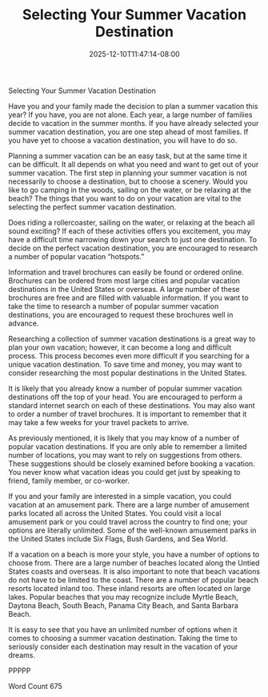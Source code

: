﻿---
title: "Selecting Your Summer Vacation Destination"
date: 2025-12-10T11:47:14-08:00
description: "Summer Vacations Tips for Web Success"
featured_image: "/images/Summer Vacations.jpg"
tags: ["Summer Vacations"]
---

Selecting Your Summer Vacation Destination

Have you and your family made the decision to plan a summer vacation this year?  If you have, you are not alone.  Each year, a large number of families decide to vacation in the summer months.  If you have already selected your summer vacation destination, you are one step ahead of most families.  If you have yet to choose a vacation destination, you will have to do so.  

Planning a summer vacation can be an easy task, but at the same time it can be difficult.  It all depends on what you need and want to get out of your summer vacation.  The first step in planning your summer vacation is not necessarily to choose a destination, but to choose a scenery.  Would you like to go camping in the woods, sailing on the water, or be relaxing at the beach? The things that you want to do on your vacation are vital to the selecting the perfect summer vacation destination.  

Does riding a rollercoaster, sailing on the water, or relaxing at the beach all sound exciting?  If each of these activities offers you excitement, you may have a difficult time narrowing down your search to just one destination.  To decide on the perfect vacation destination, you are encouraged to research a number of popular vacation “hotspots.”  

Information and travel brochures can easily be found or ordered online.  Brochures can be ordered from most large cities and popular vacation destinations in the United States or overseas.  A large number of these brochures are free and are filled with valuable information.  If you want to take the time to research a number of popular summer vacation destinations, you are encouraged to request these brochures well in advance.

Researching a collection of summer vacation destinations is a great way to plan your own vacation; however, it can become a long and difficult process. This process becomes even more difficult if you searching for a unique vacation destination.  To save time and money, you may want to consider researching the most popular destinations in the United States.
 
It is likely that you already know a number of popular summer vacation destinations off the top of your head.  You are encouraged to perform a standard internet search on each of these destinations.  You may also want to order a number of travel brochures.  It is important to remember that it may take a few weeks for your travel packets to arrive.  

As previously mentioned, it is likely that you may know of a number of popular vacation destinations.  If you are only able to remember a limited number of locations, you may want to rely on suggestions from others.  These suggestions should be closely examined before booking a vacation.  You never know what vacation ideas you could get just by speaking to friend, family member, or co-worker.

If you and your family are interested in a simple vacation, you could vacation at an amusement park. There are a large number of amusement parks located all across the United States.  You could visit a local amusement park or you could travel across the country to find one; your options are literally unlimited.  Some of the well-known amusement parks in the United States include Six Flags, Bush Gardens, and Sea World.

If a vacation on a beach is more your style, you have a number of options to choose from.  There are a large number of beaches located along the Untied States coasts and overseas.  It is also important to note that beach vacations do not have to be limited to the coast.  There are a number of popular beach resorts located inland too.  These inland resorts are often located on large lakes.  Popular beaches that you may recognize include Myrtle Beach, Daytona Beach, South Beach, Panama City Beach, and Santa Barbara Beach.

It is easy to see that you have an unlimited number of options when it comes to choosing a summer vacation destination.  Taking the time to seriously consider each destination may result in the vacation of your dreams.

PPPPP

Word Count 675


